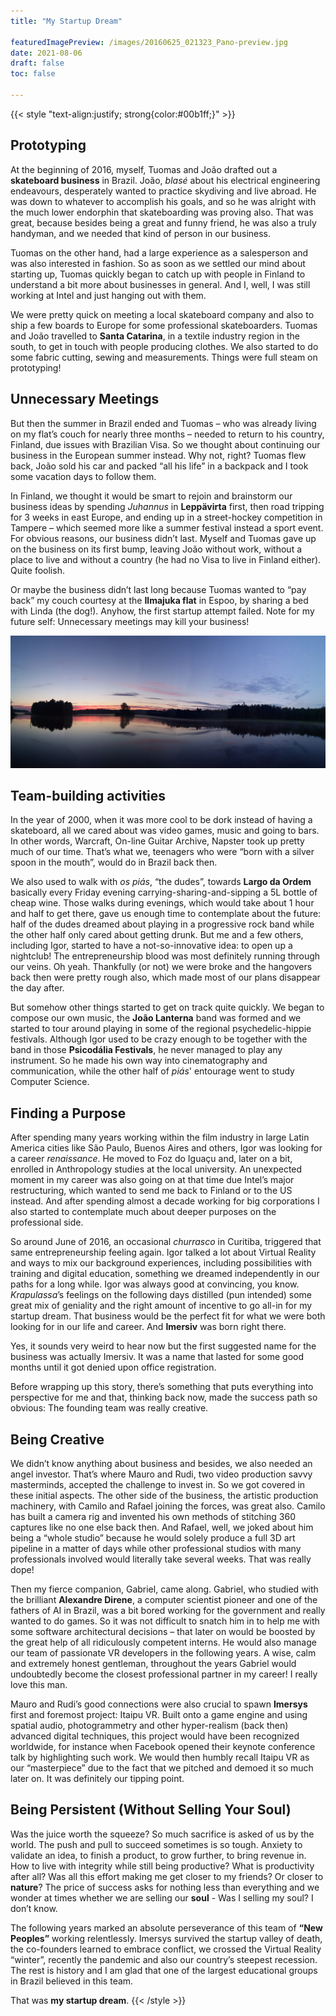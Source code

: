 ```yaml
---
title: "My Startup Dream"

featuredImagePreview: /images/20160625_021323_Pano-preview.jpg
date: 2021-08-06
draft: false
toc: false

---
```



{{< style "text-align:justify; strong{color:#00b1ff;}" >}}

Prototyping
-----------

At the beginning of 2016, myself, Tuomas and João drafted out a **skateboard business** in Brazil. João, _blasé_ about his electrical engineering endeavours, desperately wanted to practice skydiving and live abroad. He was down to whatever to accomplish his goals, and so he was alright with the much lower endorphin that skateboarding was proving also. That was great, because besides being a great and funny friend, he was also a truly handyman, and we needed that kind of person in our business.

Tuomas on the other hand, had a large experience as a salesperson and was also interested in fashion. So as soon as we settled our mind about starting up, Tuomas quickly began to catch up with people in Finland to understand a bit more about businesses in general. And I, well, I was still working at Intel and just hanging out with them.

We were pretty quick on meeting a local skateboard company and also to ship a few boards to Europe for some professional skateboarders. Tuomas and João travelled to **Santa Catarina**, in a textile industry region in the south, to get in touch with people producing clothes. We also started to do some fabric cutting, sewing and measurements. Things were full steam on prototyping!

Unnecessary Meetings
--------------------

But then the summer in Brazil ended and Tuomas – who was already living on my flat’s couch for nearly three months – needed to return to his country, Finland, due issues with Brazilian Visa. So we thought about continuing our business in the European summer instead. Why not, right? Tuomas flew back, João sold his car and packed “all his life” in a backpack and I took some vacation days to follow them.

In Finland, we thought it would be smart to rejoin and brainstorm our business ideas by spending _Juhannus_ in **Leppävirta** first, then road tripping for 3 weeks in east Europe, and ending up in a street-hockey competition in Tampere – which seemed more like a summer festival instead a sport event. For obvious reasons, our business didn’t last. Myself and Tuomas gave up on the business on its first bump, leaving João without work, without a place to live and without a country (he had no Visa to live in Finland either). Quite foolish.

Or maybe the business didn’t last long because Tuomas wanted to “pay back” my couch courtesy at the **Ilmajuka flat** in Espoo, by sharing a bed with Linda (the dog!). Anyhow, the first startup attempt failed. Note for my future self: Unnecessary meetings may kill your business!

![Leppävirta](/images/20160625_021323_Pano.jpg)


Team-building activities
------------------------

In the year of 2000, when it was more cool to be dork instead of having a skateboard, all we cared about was video games, music and going to bars. In other words, Warcraft, On-line Guitar Archive, Napster took up pretty much of our time. That’s what we, teenagers who were “born with a silver spoon in the mouth”, would do in Brazil back then.

We also used to walk with _os piás_, “the dudes”, towards **Largo da Ordem** basically every Friday evening carrying-sharing-and-sipping a 5L bottle of cheap wine. Those walks during evenings, which would take about 1 hour and half to get there, gave us enough time to contemplate about the future: half of the dudes dreamed about playing in a progressive rock band while the other half only cared about getting drunk. But me and a few others, including Igor, started to have a not-so-innovative idea: to open up a nightclub! The entrepreneurship blood was most definitely running through our veins. Oh yeah. Thankfully (or not) we were broke and the hangovers back then were pretty rough also, which made most of our plans disappear the day after.

But somehow other things started to get on track quite quickly. We began to compose our own music, the **João Lanterna** band was formed and we started to tour around playing in some of the regional psychedelic-hippie festivals. Although Igor used to be crazy enough to be together with the band in those **Psicodália Festivals**, he never managed to play any instrument. So he made his own way into cinematography and communication, while the other half of _piás_' entourage went to study Computer Science.

Finding a Purpose
-----------------

After spending many years working within the film industry in large Latin America cities like São Paulo, Buenos Aires and others, Igor was looking for a career _renaissance_. He moved to Foz do Iguaçu and, later on a bit, enrolled in Anthropology studies at the local university. An unexpected moment in my career was also going on at that time due Intel’s major restructuring, which wanted to send me back to Finland or to the US instead. And after spending almost a decade working for big corporations I also started to contemplate much about deeper purposes on the professional side.

So around June of 2016, an occasional _churrasco_ in Curitiba, triggered that same entrepreneurship feeling again. Igor talked a lot about Virtual Reality and ways to mix our background experiences, including possibilities with training and digital education, something we dreamed independently in our paths for a long while. Igor was always good at convincing, you know. _Krapulassa_’s feelings on the following days distilled (pun intended) some great mix of geniality and the right amount of incentive to go all-in for my startup dream. That business would be the perfect fit for what we were both looking for in our life and career. And **Imersiv** was born right there.

Yes, it sounds very weird to hear now but the first suggested name for the business was actually Imersiv. It was a name that lasted for some good months until it got denied upon office registration.

Before wrapping up this story, there’s something that puts everything into perspective for me and that, thinking back now, made the success path so obvious: The founding team was really creative.

Being Creative
--------------

We didn’t know anything about business and besides, we also needed an angel investor. That’s where Mauro and Rudi, two video production savvy masterminds, accepted the challenge to invest in. So we got covered in these initial aspects. The other side of the business, the artistic production machinery, with Camilo and Rafael joining the forces, was great also. Camilo has built a camera rig and invented his own methods of stitching 360 captures like no one else back then. And Rafael, well, we joked about him being a “whole studio” because he would solely produce a full 3D art pipeline in a matter of days while other professional studios with many professionals involved would literally take several weeks. That was really dope!

Then my fierce companion, Gabriel, came along. Gabriel, who studied with the brilliant **Alexandre Direne**, a computer scientist pioneer and one of the fathers of AI in Brazil, was a bit bored working for the government and really wanted to do games. So it was not difficult to snatch him in to help me with some software architectural decisions – that later on would be boosted by the great help of all ridiculously competent interns. He would also manage our team of passionate VR developers in the following years. A wise, calm and extremely honest gentleman, throughout the years Gabriel would undoubtedly become the closest professional partner in my career! I really love this man.

Mauro and Rudi’s good connections were also crucial to spawn **Imersys** first and foremost project: Itaipu VR. Built onto a game engine and using spatial audio, photogrammetry and other hyper-realism (back then) advanced digital techniques, this project would have been recognized worldwide, for instance when Facebook opened their keynote conference talk by highlighting such work. We would then humbly recall Itaipu VR as our “masterpiece” due to the fact that we pitched and demoed it so much later on. It was definitely our tipping point.

Being Persistent (Without Selling Your Soul)
--------------------------------------------

Was the juice worth the squeeze? So much sacrifice is asked of us by the world. The push and pull to succeed sometimes is so tough. Anxiety to validate an idea, to finish a product, to grow further, to bring revenue in. How to live with integrity while still being productive? What is productivity after all? Was all this effort making me get closer to my friends? Or closer to **nature**? The price of success asks for nothing less than everything and we wonder at times whether we are selling our **soul** - Was I selling my soul? I don’t know.

The following years marked an absolute perseverance of this team of **“New Peoples”** working relentlessly. Imersys survived the startup valley of death, the co-founders learned to embrace conflict, we crossed the Virtual Reality “winter”, recently the pandemic and also our country’s steepest recession. The rest is history and I am glad that one of the largest educational groups in Brazil believed in this team.

That was **my startup dream**.
{{< /style >}}
